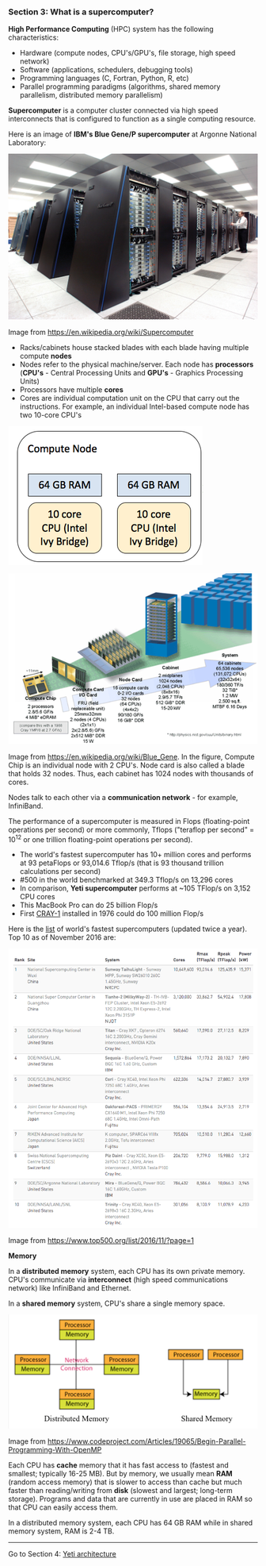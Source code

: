 ### Section 3: What is a supercomputer?

**High Performance Computing** (HPC) system has the following characteristics:

- Hardware (compute nodes, CPU's/GPU's, file storage, high speed network)
- Software (applications, schedulers, debugging tools)
- Programming languages (C, Fortran, Python, R, etc)
- Parallel programming paradigms (algorithms, shared memory parallelism, distributed memory parallelism)

**Supercomputer** is a computer cluster connected via high speed interconnects that is configured to function as a single computing resource.

Here is an image of **IBM's Blue Gene/P supercomputer** at Argonne National Laboratory:

![IBM](./img/IBM_Blue_Gene_P_supercomputer.jpg)

Image from https://en.wikipedia.org/wiki/Supercomputer

- Racks/cabinets house stacked blades with each blade having multiple compute **nodes**
- Nodes refer to the physical machine/server. Each node has **processors** (**CPU's** - Central Processing Units and **GPU's** - Graphics Processing Units)
- Processors have multiple **cores**
- Cores are individual computation unit on the CPU that carry out the instructions. For example, an individual Intel-based compute node has two 10-core CPU's

![](./img/node.png)



![hierarchy](./img/LLNL_BGL_Diagram.png)

Image from https://en.wikipedia.org/wiki/Blue_Gene. In the figure, Compute Chip is an individual node with 2 CPU's. Node card is also called a blade that holds 32 nodes. Thus, each cabinet has 1024 nodes with thousands of cores.



Nodes talk to each other via a **communication network** - for example, InfiniBand. 

The performance of a supercomputer is measured in Flops (floating-point operations per second) or more commonly, Tflops ("teraflop per second" = 10<sup>12</sup> or one trillion floating-point operations per second). 

- The world's fastest supercomputer has 10+ million cores and performs at 93 petaFlops or 93,014.6 Tflop/s (that is 93 thousand trillion calculations per second)
- \#500 in the world benchmarked at 349.3 Tflop/s on 13,296 cores
- In comparison, **Yeti supercomputer** performs at ~105 TFlop/s on 3,152 CPU cores
- This MacBook Pro can do 25 billion Flop/s 
- First [CRAY-1](http://www.thocp.net/hardware/cray_1.htm) installed in 1976 could do 100 million Flop/s

Here is the [list](https://www.top500.org/list/2016/11/?page=1) of world's fastest supercomputers (updated twice a year). Top 10 as of November 2016 are:

![top10](./img/top10-super.png)

Image from https://www.top500.org/list/2016/11/?page=1



**Memory**

In a **distributed memory** system, each CPU has its own private memory. CPU's communicate via **interconnect** (high speed communications network) like InfiniBand and Ethernet.

In a **shared memory** system, CPU's share a single memory space.

![](./img/memory.png)

Image from https://www.codeproject.com/Articles/19065/Begin-Parallel-Programming-With-OpenMP

Each CPU has **cache** memory that it has fast access to (fastest and smallest; typically 16-25 MB). But by memory, we usually mean **RAM** (random access memory) that is slower to access than cache but much faster than reading/writing from **disk** (slowest and largest; long-term storage). Programs and data that are currently in use are placed in RAM so that CPU can easily access them. 

In a distributed memory system, each CPU has 64 GB RAM while in shared memory system, RAM is 2-4 TB.

------

Go to Section 4: [Yeti architecture](architecture.md)